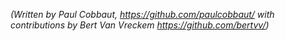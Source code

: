 *(Written by Paul Cobbaut, <https://github.com/paulcobbaut/> with contributions by Bert Van Vreckem <https://github.com/bertvv/>)*


